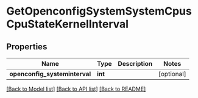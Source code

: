 # GetOpenconfigSystemSystemCpusCpuStateKernelInterval

## Properties
Name | Type | Description | Notes
------------ | ------------- | ------------- | -------------
**openconfig_systeminterval** | **int** |  | [optional] 

[[Back to Model list]](../README.md#documentation-for-models) [[Back to API list]](../README.md#documentation-for-api-endpoints) [[Back to README]](../README.md)


